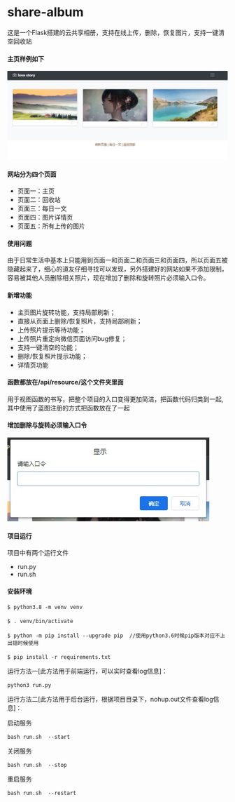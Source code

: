 # share-album
这是一个Flask搭建的云共享相册，支持在线上传，删除，恢复图片，支持一键清空回收站

#### 主页样例如下
![主页](static/img/mk_img/web.jpg)

#### 网站分为四个页面
- 页面一：主页
- 页面二：回收站
- 页面三：每日一文
- 页面四：图片详情页
- 页面五：所有上传的图片

#### 使用问题
由于日常生活中基本上只能用到页面一和页面二和页面三和页面四，所以页面五被隐藏起来了，细心的道友仔细寻找可以发现，另外搭建好的网站如果不添加限制，容易被其他人员删除相关照片，现在增加了删除和旋转照片必须输入口令。

#### 新增功能
- 主页图片旋转功能，支持局部刷新；
- 直接从页面上删除/恢复照片，支持局部刷新；
- 上传照片提示等待功能；
- 上传照片重定向微信页面访问bug修复；
- 支持一键清空的功能；
- 删除/恢复照片提示功能；
- 详情页功能

#### 函数都放在/api/resource/这个文件夹里面
用于视图函数的书写，把整个项目的入口变得更加简洁，把函数代码归类到一起,其中使用了蓝图注册的方式把函数放在了一起

#### 增加删除与旋转必须输入口令
![主页](static/img/mk_img/pw.jpg)

#### 项目运行
项目中有两个运行文件
- run.py
- run.sh


#### 安装环境
```
$ python3.8 -m venv venv  

$ . venv/bin/activate

$ python -m pip install --upgrade pip  //使用python3.6时候pip版本对应不上出错时候使用

$ pip install -r requirements.txt

```
运行方法一[此方法用于前端运行，可以实时查看log信息]：
```
python3 run.py
```

运行方法二[此方法用于后台运行，根据项目目录下，nohup.out文件查看log信息]：

启动服务
```
bash run.sh  --start
```
关闭服务
```
bash run.sh  --stop
```
重启服务
```
bash run.sh  --restart
```
